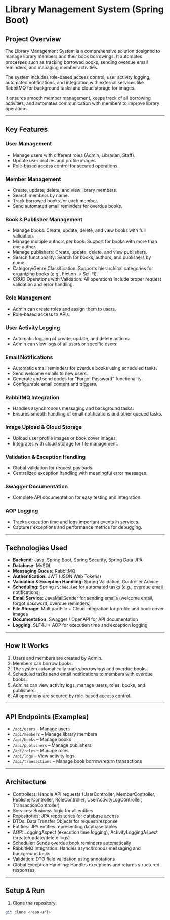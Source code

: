 # Library Management System (Spring Boot)

## Project Overview
The Library Management System is a comprehensive solution designed to manage library members and their book borrowings.
It automates processes such as tracking borrowed books, sending overdue email reminders, and managing member activities.

The system includes role-based access control, user activity logging, automated notifications, and integration with external services like RabbitMQ for background tasks and cloud storage for images.

It ensures smooth member management, keeps track of all borrowing activities, and automates communication with members to improve library operations.

---

## Key Features

### User Management
- Manage users with different roles (Admin, Librarian, Staff).  
- Update user profiles and profile images.  
- Role-based access control for secured operations.  

### Member Management
- Create, update, delete, and view library members.  
- Search members by name.
- Track borrowed books for each member.
- Send automated email reminders for overdue books.

### Book & Publisher Management
- Manage books: Create, update, delete, and view books with full validation.
- Manage multiple authors per book: Support for books with more than one author.
- Manage publishers: Create, update, delete, and view publishers.
- Search functionality: Search for books, authors, and publishers by name.
- Category/Genre Classification: Supports hierarchical categories for organizing books (e.g., Fiction → Sci-Fi).
- CRUD Operations with Validation: All operations include proper request validation and error handling.

### Role Management
- Admin can create roles and assign them to users.  
- Role-based access to APIs.  

### User Activity Logging
- Automatic logging of create, update, and delete actions.  
- Admin can view logs of all users or specific users.  

### Email Notifications
- Automatic email reminders for overdue books using scheduled tasks.  
- Send welcome emails to new users.  
- Generate and send codes for "Forgot Password" functionality.  
- Configurable email content and triggers.  

### RabbitMQ Integration
- Handles asynchronous messaging and background tasks.  
- Ensures smooth handling of email notifications and other queued tasks.  

### Image Upload & Cloud Storage
- Upload user profile images or book cover images.  
- Integrates with cloud storage for file management.  

### Validation & Exception Handling
- Global validation for request payloads.  
- Centralized exception handling with meaningful error messages.  

### Swagger Documentation
- Complete API documentation for easy testing and integration.  

### AOP Logging
- Tracks execution time and logs important events in services.  
- Captures exceptions and performance metrics for debugging.  

---

## Technologies Used
- **Backend:** Java, Spring Boot, Spring Security, Spring Data JPA  
- **Database:** MySQL  
- **Messaging Queue:** RabbitMQ  
- **Authentication:** JWT (JSON Web Tokens)  
- **Validation & Exception Handling:** Spring Validation, Controller Advice  
- **Scheduling:** Spring `@Scheduled` for automated tasks (e.g., overdue email notifications)  
- **Email Service:** JavaMailSender for sending emails (welcome email, forgot password, overdue reminders)  
- **File Storage:** MultipartFile + Cloud integration for profile and book cover images  
- **Documentation:** Swagger / OpenAPI for API documentation  
- **Logging:** SLF4J + AOP for execution time and exception logging  

---

## How It Works
1. Users and members are created by Admin. 
2. Members can borrow books.  
3. The system automatically tracks borrowings and overdue books.  
4. Scheduled tasks send email notifications to members with overdue books.  
5. Admins can view activity logs, manage users, roles, books, and publishers.  
6. All operations are secured by role-based access control.  

---

## API Endpoints (Examples)
- `/api/users` – Manage users  
- `/api/members` – Manage library members  
- `/api/books` – Manage books  
- `/api/publishers` – Manage publishers  
- `/api/roles` – Manage roles  
- `/api/logs` – View activity logs
- `/api/transactions` – Manage book borrow/return transactions

---

## Architecture
- Controllers: Handle API requests (UserController, MemberController, PublisherController, RoleController, UserActivityLogController, TransactionController)  
- Services: Business logic for all entities
- Repositories: JPA repositories for database access
- DTOs: Data Transfer Objects for request/response
- Entities: JPA entities representing database tables 
- AOP: LoggingAspect (execution time logging), ActivityLoggingAspect (create/update/delete logs) 
- Scheduler: Sends overdue book reminders automatically
- RabbitMQ Integration: Handles asynchronous messaging and background tasks
- Validation: DTO field validation using annotations
- Global Exception Handling: Handles exceptions and returns structured responses

---

## Setup & Run

1. Clone the repository:  
```bash
git clone <repo-url>
